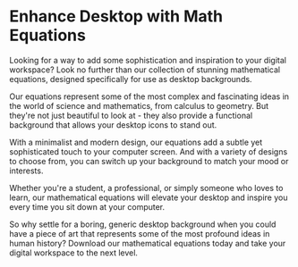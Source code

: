<!--font:Poppins-->

# Enhance Desktop with Math Equations

Looking for a way to add some sophistication and inspiration to your digital workspace? Look no further than our collection of stunning mathematical equations, designed specifically for use as desktop backgrounds.

Our equations represent some of the most complex and fascinating ideas in the world of science and mathematics, from calculus to geometry. But they're not just beautiful to look at - they also provide a functional background that allows your desktop icons to stand out.

With a minimalist and modern design, our equations add a subtle yet sophisticated touch to your computer screen. And with a variety of designs to choose from, you can switch up your background to match your mood or interests.

Whether you're a student, a professional, or simply someone who loves to learn, our mathematical equations will elevate your desktop and inspire you every time you sit down at your computer.

So why settle for a boring, generic desktop background when you could have a piece of art that represents some of the most profound ideas in human history? Download our mathematical equations today and take your digital workspace to the next level.

<!--

Write me markdown content of website with wallpaper:

"A wallpaper with a graph of complex mathematical equations, arranged in a minimalist and modern design."

The header of the page should not be copy of the text but rather a real content of the website which is using this wallpaper.


---


# Mathematical Equations Wallpaper

Welcome to our website featuring a stunning wallpaper design showcasing complex mathematical equations arranged in a minimalist and modern style. This wallpaper is perfect for those who appreciate the beauty of mathematics and want to add a touch of sophistication to their desktop or mobile device.

Our wallpaper features a graph of intricate equations that will inspire and challenge your mind. The clean, simple design allows the equations to take center stage, making this wallpaper both functional and aesthetically pleasing.

Whether you are a mathematician, scientist, or simply someone who appreciates the beauty of numbers, our mathematical equations wallpaper is the perfect addition to your digital collection. Download it now and let the power of mathematics inspire you every day!


---


Heading should not include word "wallpaper". The website should not be about the wallpaper itself, wallpaper is just a related background, rewrite whole content.


---


# Mathematical Equations for Your Desktop

Looking for a desktop background that will inspire you every day? Look no further than our collection of stunning mathematical equations, arranged in a minimalist and modern design.

Our mathematical equations are not just beautiful to look at - they represent some of the most complex and fascinating ideas in the world of science and mathematics. From calculus to geometry, our equations cover a wide range of topics and are sure to challenge and inspire you.

But our equations aren't just for mathematicians and scientists - anyone can appreciate their beauty and elegance. Whether you're a student, a professional, or simply someone who loves to learn, our equations will add a touch of sophistication and inspiration to your desktop.

So why settle for a boring, generic desktop background when you could have a piece of art that represents some of the most profound ideas in human history? Download our mathematical equations today and let them inspire you every time you sit down at your computer.


---


Heading is too long, rewrite whole content.


---


# Mathematical Equations for Your Desktop Background

Add some inspiration to your computer with our collection of stunning mathematical equations, arranged in a minimalist and modern design. Our equations represent some of the most complex and fascinating ideas in the world of science and mathematics, from calculus to geometry.

Our backgrounds are not just beautiful to look at - they are also functional. The clean, simple design allows your desktop icons to stand out, while the equations provide a subtle yet sophisticated touch.

Whether you're a student, a professional, or simply someone who loves to learn, our equations will add a touch of elegance and inspiration to your digital workspace. And with a variety of designs to choose from, you can switch up your background to match your mood or interests.

So why settle for a boring, generic desktop background when you could have a piece of art that represents some of the most profound ideas in human history? Download our mathematical equations today and let them inspire you every time you sit down at your computer.


---


Heading is too long, rewrite whole content.


---


# Elevate Your Desktop with Mathematical Equations

Looking for a way to add some sophistication and inspiration to your digital workspace? Look no further than our collection of stunning mathematical equations, designed specifically for use as desktop backgrounds.

Our equations represent some of the most complex and fascinating ideas in the world of science and mathematics, from calculus to geometry. But they're not just beautiful to look at - they also provide a functional background that allows your desktop icons to stand out.

With a minimalist and modern design, our equations add a subtle yet sophisticated touch to your computer screen. And with a variety of designs to choose from, you can switch up your background to match your mood or interests.

Whether you're a student, a professional, or simply someone who loves to learn, our mathematical equations will elevate your desktop and inspire you every time you sit down at your computer.

So why settle for a boring, generic desktop background when you could have a piece of art that represents some of the most profound ideas in human history? Download our mathematical equations today and take your digital workspace to the next level.


---


Write me a Google font which is best fitting for the website.

Pick from the list:
- Futura
- Roboto
- Lato
- Playfair Display
- Raleway
- Lobster
- Barlow Condensed
- Alegreya
- Dancing Script
- IBM Plex Sans
- Exo 2
- Open Sans
- Great Vibes
- Inter
- Poppins
- Montserrat
- Orbitron


Write just the font name nothing else.


---


Poppins

-->
